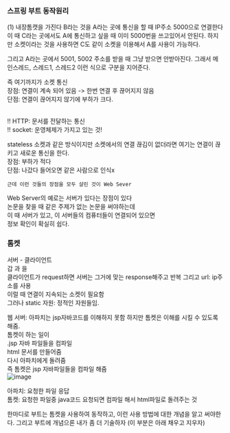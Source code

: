 
###  스프링 부트 동작원리

(1) 내장톰캣을 가진다
B라는 것을 A라는 곳에 통신을 할 때 IP주소 5000으로 연결한다 이 때 C라는 곳에서도 A에 통신하고 싶을 때 이미 5000번을 쓰고있어서 안된다. 하지만 소켓이라는 것을 사용하면
C도 같이 소켓을 이용해서 A를 사용이 가능하다.

그리고 A라는 곳에서 5001, 5002 주소를 받을 때 그냥 받으면
안받아진다. 그래서 메인스레드, 스레드1, 스레드2 이런 식으로
구분을 지어준다.

즉 여기까지가 소켓 통신
<br>장점: 연결이 계속 되어 있음 -> 한번 연결 후 끊어지지 않음
<br>단점: 연결이 끊어지지 않기에 부하가 크다.

<br>!! HTTP: 문서를 전달하는 통신
<br>!! socket: 운영체제가 가지고 있는 것!

stateless
소켓과 같은 방식이지만 소켓에서의 연결 끊김이 없더라면 여기는 연결이 끊키고 새로운 통신을 한다.
<br>장점: 부하가 적다
<br>단점: 나갔다 들어오면 같은 사람으로 인식x 

```
근데 이런 것들의 장점을 모두 살린 것이 Web Sever
```

Web Server의 예로는 서버가 있다는 장점이 있다 <br>
논문을 찾을 때 같은 주제가 없는 논문을 써야하는데<br>
이 때 서버가 있고, 이 서버들의 컴퓨터들이 연결되어 있으면<br> 정보 확인이 확실히 쉽다.<br>
  
### 톰켓  
서버 - 클라이언트  
갑   과    을  
클라이언트가 request하면 서버는 그거에 맞는 response해주고 반복 그리고 url: ip주소를 사용  
이럴 때 연결이 지속되는 소켓이 필요함   
그러나 static 자원: 정적인 자원들임.

웹 서버: 아파치는 jsp자바코드를 이해하지 못함 하지만
톰켓은 이해를 시킬 수 있도록 해줌.  
톰켓이 하는 일이  
.jsp 자바 파일들을 컴파일  
html 문서를 만들어줌   
다시 아파치에게 돌려줌   
즉 톰켓은 jsp 자바파일들을 컴파일 해줌  
![image](https://user-images.githubusercontent.com/80952596/147663785-8d88e4ff-8259-4c6c-95d1-0a0dad4f98a6.png)  

아파치: 요청한 파일 응답  
톰켓: 요청한 파일중 java코드 요청되면 컴파일 해서
html파일로 돌려주는 것

한마디로 부트는 톰켓을 사용하여 동작하고, 이런 사용 방법에 대한 개념을 알고 써야한다.
그리고 부트에 개념으론 내가 좀 더 기술하자 (이 부분은 아래 채우고 지우자)

